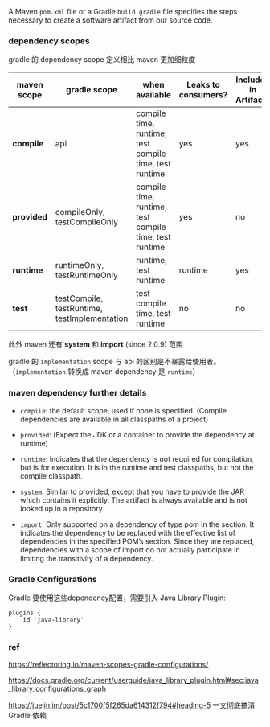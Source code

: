  
 
 A Maven `pom.xml` file or a Gradle `build.gradle` file specifies 
 the steps necessary to create a software artifact from our source code.
 
### dependency scopes

gradle 的 dependency scope 定义相比 maven 更加细粒度
  
| maven scope | gradle scope | when available  | Leaks to consumers? | Included in Artifact? | 
|---|---|---|---|---|
| **compile** | api | compile time, runtime, test compile time, test runtime | yes | yes |
| **provided** | compileOnly, testCompileOnly | compile time, runtime, test compile time, test runtime | yes | no |
| **runtime** | runtimeOnly, testRuntimeOnly | runtime, test runtime | runtime | yes |
| **test** | testCompile, testRuntime, testImplementation |  test compile time, test runtime | no | no |

此外 maven 还有 **system** 和 **import** (since 2.0.9) 范围

gradle 的 `implementation` scope 与 api 的区别是不暴露给使用者。（`implementation` 转换成 maven dependency 是 `runtime`）

### maven dependency further details

- `compile`: the default scope, used if none is specified. 
(Compile dependencies are available in all classpaths of a project)

- `provided`: (Expect the JDK or a container to provide the dependency at runtime)

- `runtime`: Indicates that the dependency is not required for compilation, but is for execution.
 It is in the runtime and test classpaths, but not the compile classpath.

- `system`: Similar to provided, except that you have to provide the JAR which contains it explicitly. 
The artifact is always available and is not looked up in a repository.

- `import`: Only supported on a dependency of type pom in the section. 
It indicates the dependency to be replaced with the effective list of dependencies in the specified POM’s section.
 Since they are replaced, dependencies with a scope of import do not actually participate in 
 limiting the transitivity of a dependency.
  
### Gradle Configurations

Gradle 要使用这些dependency配置，需要引入 Java Library Plugin:

```
plugins {
    id 'java-library'
}
```

###  ref

https://reflectoring.io/maven-scopes-gradle-configurations/

https://docs.gradle.org/current/userguide/java_library_plugin.html#sec:java_library_configurations_graph

https://juejin.im/post/5c1700f5f265da614312f794#heading-5  一文彻底搞清 Gradle 依赖

</br>
